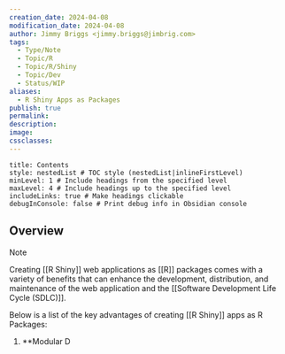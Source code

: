 ```yaml
---
creation_date: 2024-04-08
modification_date: 2024-04-08
author: Jimmy Briggs <jimmy.briggs@jimbrig.com>
tags:
  - Type/Note
  - Topic/R
  - Topic/R/Shiny
  - Topic/Dev
  - Status/WIP
aliases:
  - R Shiny Apps as Packages
publish: true
permalink:
description:
image:
cssclasses:
---
```


```table-of-contents
title: Contents 
style: nestedList # TOC style (nestedList|inlineFirstLevel)
minLevel: 1 # Include headings from the specified level
maxLevel: 4 # Include headings up to the specified level
includeLinks: true # Make headings clickable
debugInConsole: false # Print debug info in Obsidian console
```

## Overview

> [!NOTE]
> Creating [[R Shiny]] web applications as [[R]] packages comes with a variety of benefits that can enhance the development, distribution, and maintenance of the web application and the [[Software Development Life Cycle (SDLC)]].

Below is a list of the key advantages of creating [[R Shiny]] apps as R Packages:

1. **Modular D